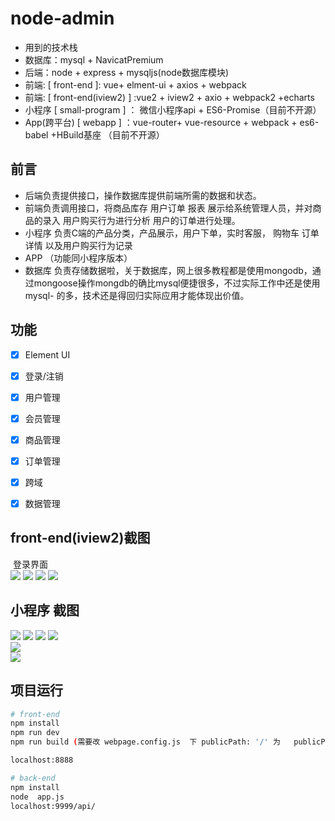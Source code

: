 # node-admin #
- 用到的技术栈
- 数据库：mysql + NavicatPremium
- 后端：node + express + mysqljs(node数据库模块)
- 前端: [ front-end ]: vue+ elment-ui + axios + webpack
- 前端: [ front-end(iview2) ] :vue2  + iview2 + axio + webpack2 +echarts
- 小程序 [ small-program ] ： 微信小程序api + ES6-Promise（目前不开源）
- App(跨平台)  [ webapp ] ：vue-router+ vue-resource + webpack + es6-babel +HBuild基座 （目前不开源）

## 前言 ##
- 后端负责提供接口，操作数据库提供前端所需的数据和状态。
- 前端负责调用接口，将商品库存 用户订单 报表 展示给系统管理人员，并对商品的录入 用户购买行为进行分析  用户的订单进行处理。
- 小程序 负责C端的产品分类，产品展示，用户下单，实时客服， 购物车 订单详情 以及用户购买行为记录
- APP  （功能同小程序版本）
- 数据库 负责存储数据啦，关于数据库，网上很多教程都是使用mongodb，通过mongoose操作mongdb的确比mysql便捷很多，不过实际工作中还是使用mysql- 的多，技术还是得回归实际应用才能体现出价值。


## 功能 ##
- [x] Element UI
- [x] 登录/注销
- [x] 用户管理
- [x] 会员管理
- [x] 商品管理
- [x] 订单管理
- [x] 跨域
- [x] 数据管理 



## front-end(iview2)截图 
  登录界面</br>
![](https://raw.githubusercontent.com/EGsnn/xcxshop/master/readmeImg/ht1.png) 
![](https://raw.githubusercontent.com/EGsnn/xcxshop/master/readmeImg/ht2.png) 
![](https://raw.githubusercontent.com/EGsnn/xcxshop/master/readmeImg/ht3.png) 
![](https://raw.githubusercontent.com/EGsnn/xcxshop/master/readmeImg/ht4.png)   


## 小程序 截图 

![](https://raw.githubusercontent.com/EGsnn/xcxshop/master/readmeImg/xcx1.png) 
![](https://raw.githubusercontent.com/EGsnn/xcxshop/master/readmeImg/xcx2.png) 
![](https://raw.githubusercontent.com/EGsnn/xcxshop/master/readmeImg/xcx3.png) 
![](https://raw.githubusercontent.com/EGsnn/xcxshop/master/readmeImg/xcx4.png)   
![](https://raw.githubusercontent.com/EGsnn/xcxshop/master/readmeImg/xcx5.png)   
![](https://raw.githubusercontent.com/EGsnn/xcxshop/master/readmeImg/xcx6.png)   




## 项目运行 ##

```bash
# front-end
npm install
npm run dev
npm run build (需要改 webpage.config.js  下 publicPath: '/' 为   publicPath: './')

localhost:8888

# back-end
npm install
node  app.js
localhost:9999/api/



